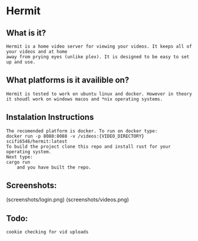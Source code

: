 # Hermit
## What is it?
	Hermit is a home video server for viewing your videos. It keeps all of your videos and at home 
	away from prying eyes (unlike plex). It is designed to be easy to set up and use.
## What platforms is it availible on?
	Hermit is tested to work on ubuntu linux and docker. However in theory it shoudl work on windows macos and *nix operating systems.
## Instalation Instructions
	The recomended platform is docker. To run on docker type: 
    docker run -p 8088:8088 -v /videos:{VIDEO_DIRECTORY} scifi6546/hermit:latest
	To build the project clone this repo and install rust for your operating system.
	Next type: 
    cargo run
        and you have built the repo.
## Screenshots:
(screenshots/login.png)
(screenshots/videos.png)
## Todo:
	cookie checking for vid uploads
